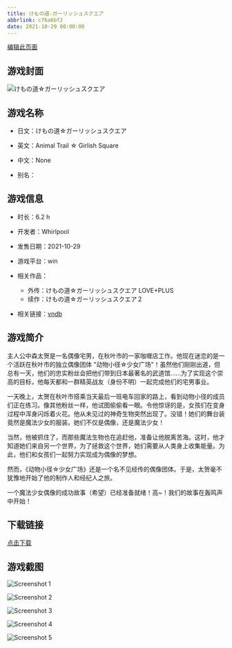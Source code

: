 ```yaml
---
title: けもの道☆ガーリッシュスクエア
abbrlink: c76a6bf2
date: 2021-10-29 00:00:00
---
```

[编辑此页面](https://github.com/ACG-3/ADV3-source/blob/main/source/_posts/games/%E3%81%91%E3%82%82%E3%81%AE%E9%81%93%E2%98%86%E3%82%AC%E3%83%BC%E3%83%AA%E3%83%83%E3%82%B7%E3%83%A5%E3%82%B9%E3%82%AF%E3%82%A8%E3%82%A2.md)

## 游戏封面

![けもの道☆ガーリッシュスクエア](https://pan.timero.xyz/d/onedrive/img_lib_001/%E3%81%91%E3%82%82%E3%81%AE%E9%81%93%E2%98%86%E3%82%AC%E3%83%BC%E3%83%AA%E3%83%83%E3%82%B7%E3%83%A5%E3%82%B9%E3%82%AF%E3%82%A8%E3%82%A2_cover.avif)


## 游戏名称

- 日文：けもの道☆ガーリッシュスクエア
- 英文：Animal Trail ☆ Girlish Square
- 中文：None

- 别名：


## 游戏信息

- 时长：6.2 h
- 开发者：Whirlpool
- 发售日期：2021-10-29
- 游戏平台：win
- 相关作品：
   - 外传：けもの道☆ガーリッシュスクエア LOVE+PLUS
   - 续作：けもの道☆ガーリッシュスクエア２

- 相关链接：[vndb](https://vndb.org/v31669)


## 游戏简介

主人公中森太贺是一名偶像宅男，在秋叶市的一家咖喱店工作。他现在迷恋的是一个活跃在秋叶市的独立偶像团体 "动物小径☆少女广场"！虽然他们刚刚出道，但总有一天，他们的忠实粉丝会把他们带到日本最著名的武道馆......为了实现这个崇高的目标，他每天都和一群精英战友（身份不明）一起完成他们的宅男事业。

一天晚上，太贺在秋叶市搭乘当天最后一班电车回家的路上，看到动物小径的成员们正在练习。像其他粉丝一样，他试图偷偷看一眼。令他惊讶的是，女孩们在变身过程中浑身闪烁着火花。他从未见过的神奇生物突然出现了。没错！她们的舞台装竟然是魔法少女的服装。她们不仅是偶像，还是魔法少女！

当然，他被抓住了，而那些魔法生物也在追赶他，准备让他脱离苦海。这时，他才知道她们来自另一个世界，为了拯救这个世界，她们需要从人类身上收集能量。为此，他们和女孩们一起努力实现成为偶像的梦想。

然而，《动物小径☆少女广场》还是一个名不见经传的偶像团体。于是，太贺毫不犹豫地开始了他的制作人和经纪人之旅。

一个魔法少女偶像的成功故事（希望）已经准备就绪！高~！我们的故事在轰鸣声中开始！




## 下载链接

[点击下载](https://pan.timero.xyz/onedrive/adv_lib_001/%E3%81%91%E3%82%82%E3%81%AE%E9%81%93%E2%98%86%E3%82%AC%E3%83%BC%E3%83%AA%E3%83%83%E3%82%B7%E3%83%A5%E3%82%B9%E3%82%AF%E3%82%A8%E3%82%A2)


## 游戏截图


![Screenshot 1](https://pan.timero.xyz/d/onedrive/img_lib_001/%E3%81%91%E3%82%82%E3%81%AE%E9%81%93%E2%98%86%E3%82%AC%E3%83%BC%E3%83%AA%E3%83%83%E3%82%B7%E3%83%A5%E3%82%B9%E3%82%AF%E3%82%A8%E3%82%A2_Screenshot_1.avif)

![Screenshot 2](https://pan.timero.xyz/d/onedrive/img_lib_001/%E3%81%91%E3%82%82%E3%81%AE%E9%81%93%E2%98%86%E3%82%AC%E3%83%BC%E3%83%AA%E3%83%83%E3%82%B7%E3%83%A5%E3%82%B9%E3%82%AF%E3%82%A8%E3%82%A2_Screenshot_2.avif)

![Screenshot 3](https://pan.timero.xyz/d/onedrive/img_lib_001/%E3%81%91%E3%82%82%E3%81%AE%E9%81%93%E2%98%86%E3%82%AC%E3%83%BC%E3%83%AA%E3%83%83%E3%82%B7%E3%83%A5%E3%82%B9%E3%82%AF%E3%82%A8%E3%82%A2_Screenshot_3.avif)

![Screenshot 4](https://pan.timero.xyz/d/onedrive/img_lib_001/%E3%81%91%E3%82%82%E3%81%AE%E9%81%93%E2%98%86%E3%82%AC%E3%83%BC%E3%83%AA%E3%83%83%E3%82%B7%E3%83%A5%E3%82%B9%E3%82%AF%E3%82%A8%E3%82%A2_Screenshot_4.avif)

![Screenshot 5](https://pan.timero.xyz/d/onedrive/img_lib_001/%E3%81%91%E3%82%82%E3%81%AE%E9%81%93%E2%98%86%E3%82%AC%E3%83%BC%E3%83%AA%E3%83%83%E3%82%B7%E3%83%A5%E3%82%B9%E3%82%AF%E3%82%A8%E3%82%A2_Screenshot_5.avif)

